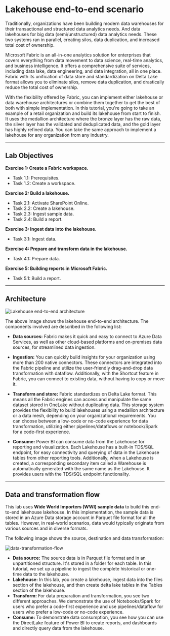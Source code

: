 # Lakehouse end-to-end scenario

Traditionally, organizations have been building modern data warehouses for their transactional and structured data analytics needs. And data lakehouses for big data (semi/unstructured) data analytics needs. These two systems ran in parallel, creating silos, data duplication, and increased total cost of ownership.

Microsoft Fabric is an all-in-one analytics solution for enterprises that covers everything from data movement to data science, real-time analytics, and business intelligence. It offers a comprehensive suite of services, including data lake, data engineering, and data integration, all in one place. Fabric with its unification of data store and standardization on Delta Lake format allows you to eliminate silos, remove data duplication, and drastically reduce the total cost of ownership.

With the flexibility offered by Fabric, you can implement either lakehouse or data warehouse architectures or combine them together to get the best of both with simple implementation. In this tutorial, you're going to take an example of a retail organization and build its lakehouse from start to finish. It uses the medallion architecture where the bronze layer has the raw data, the silver layer has the validated and deduplicated data, and the gold layer has highly refined data. You can take the same approach to implement a lakehouse for any organization from any industry.

----
## Lab Objectives

**Exercise 1: Create a Fabric workspace.**
  - Task 1.1: Prerequisites.
  - Task 1.2: Create a workspace.
	
**Exercise 2: Build a lakehouse.**
  - Task 2.1: Activate SharePoint Online.
  - Task 2.2: Create a lakehouse.
  - Task 2.3: Ingest sample data.
  - Task 2.4: Build a report.
	
**Exercise 3: Ingest data into the lakehouse.**
  - Task 3.1: Ingest data.

**Exercise 4: Prepare and transform data in the lakehouse.**
  - Task 4.1: Prepare data.

**Exercise 5: Building reports in Microsoft Fabric.**
  - Task 5.1: Build a report.

----

## Architecture

![Lakehouse end-to-end architecture](https://github.com/CloudLabsAI-Azure/MIDP-Lab-With-Microsoft-Fabric/blob/dev/media/07/01.png?raw=true)

The above image shows the lakehouse end-to-end architecture. The components involved are described in the following list:

- **Data sources:** Fabric makes it quick and easy to connect to Azure Data Services, as well as other cloud-based platforms and on-premises data sources, for streamlined data ingestion.

- **Ingestion:** You can quickly build insights for your organization using more than 200 native connectors. These connectors are integrated into the Fabric pipeline and utilize the user-friendly drag-and-drop data transformation with dataflow. Additionally, with the Shortcut feature in Fabric, you can connect to existing data, without having to copy or move it.

- **Transform and store:** Fabric standardizes on Delta Lake format. This means all the Fabric engines can access and manipulate the same dataset stored in OneLake without duplicating data. This storage system provides the flexibility to build lakehouses using a medallion architecture or a data mesh, depending on your organizational requirements. You can choose between a low-code or no-code experience for data transformation, utilizing either pipelines/dataflows or notebook/Spark for a code-first experience.

- **Consume:** Power BI can consume data from the Lakehouse for reporting and visualization. Each Lakehouse has a built-in TDS/SQL endpoint, for easy connectivity and querying of data in the Lakehouse tables from other reporting tools. Additionally, when a Lakehouse is created, a corresponding secondary item called a Warehouse is automatically generated with the same name as the Lakehouse. It provides users with the TDS/SQL endpoint functionality.

----

## Data and transformation flow

This lab uses **Wide World Importers (WWI) sample data** to build this end-to-end lakehouse lakehouse. In this implementation, the sample data is stored in an Azure Data storage account in Parquet file format for all the tables. However, in real-world scenarios, data would typically originate from various sources and in diverse formats.

The following image shows the source, destination and data transformation:

![data-transformation-flow](https://github.com/CloudLabsAI-Azure/MIDP-Lab-With-Microsoft-Fabric/blob/dev/media/07/02.png?raw=true)

- **Data source:** The source data is in Parquet file format and in an unpartitioned structure. It's stored in a folder for each table. In this tutorial, we set up a pipeline to ingest the complete historical or one-time data to the lakehouse.
- **Lakehouse:** In this lab, you create a lakehouse, ingest data into the files section of the lakehouse, and then create delta lake tables in the Tables section of the lakehouse.
- **Transform:** For data preparation and transformation, you see two different approaches. We demonstrate the use of Notebooks/Spark for users who prefer a code-first experience and use pipelines/dataflow for users who prefer a low-code or no-code experience.
- **Consume:** To demonstrate data consumption, you see how you can use the DirectLake feature of Power BI to create reports, and dashboards and directly query data from the lakehouse.


